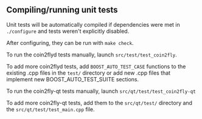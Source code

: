 Compiling/running unit tests
------------------------------------

Unit tests will be automatically compiled if dependencies were met in `./configure`
and tests weren't explicitly disabled.

After configuring, they can be run with `make check`.

To run the coin2flyd tests manually, launch `src/test/test_coin2fly`.

To add more coin2flyd tests, add `BOOST_AUTO_TEST_CASE` functions to the existing
.cpp files in the `test/` directory or add new .cpp files that
implement new BOOST_AUTO_TEST_SUITE sections.

To run the coin2fly-qt tests manually, launch `src/qt/test/test_coin2fly-qt`

To add more coin2fly-qt tests, add them to the `src/qt/test/` directory and
the `src/qt/test/test_main.cpp` file.
